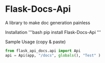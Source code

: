 # Flask-Docs-Api

A library to make doc generation painless

Installation
'''bash
pip install Flask-Docs-Api
'''


Sample Usage (copy & paste)

```python
from flask_api_docs.api import Api
api = Api(app, "/docs", globals(), "Test" )
```
